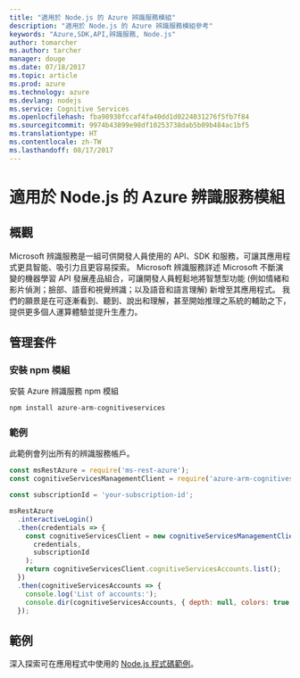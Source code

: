 ```yaml
---
title: "適用於 Node.js 的 Azure 辨識服務模組"
description: "適用於 Node.js 的 Azure 辨識服務模組參考"
keywords: "Azure,SDK,API,辨識服務, Node.js"
author: tomarcher
ms.author: tarcher
manager: douge
ms.date: 07/18/2017
ms.topic: article
ms.prod: azure
ms.technology: azure
ms.devlang: nodejs
ms.service: Cognitive Services
ms.openlocfilehash: fba98930fccaf4fa40dd1d0224031276f5fb7f84
ms.sourcegitcommit: 9974b43899e98df10253738dab5b09b484ac1bf5
ms.translationtype: HT
ms.contentlocale: zh-TW
ms.lasthandoff: 08/17/2017
---
```

# <a name="azure-cognitive-services-modules-for-nodejs"></a>適用於 Node.js 的 Azure 辨識服務模組

## <a name="overview"></a>概觀

Microsoft 辨識服務是一組可供開發人員使用的 API、SDK 和服務，可讓其應用程式更具智能、吸引力且更容易探索。 Microsoft 辨識服務詳述 Microsoft 不斷演變的機器學習 API 發展產品組合，可讓開發人員輕鬆地將智慧型功能 (例如情緒和影片偵測；臉部、語音和視覺辨識；以及語音和語言理解) 新增至其應用程式。 我們的願景是在可逐漸看到、聽到、說出和理解，甚至開始推理之系統的輔助之下，提供更多個人運算體驗並提升生產力。

## <a name="management-package"></a>管理套件

### <a name="install-the-npm-module"></a>安裝 npm 模組

安裝 Azure 辨識服務 npm 模組

```bash
npm install azure-arm-cognitiveservices
```

### <a name="example"></a>範例

此範例會列出所有的辨識服務帳戶。

```javascript
const msRestAzure = require('ms-rest-azure');
const cognitiveServicesManagementClient = require('azure-arm-cognitiveservices');

const subscriptionId = 'your-subscription-id';

msRestAzure
  .interactiveLogin()
  .then(credentials => {
    const cognitiveServicesClient = new cognitiveServicesManagementClient(
      credentials,
      subscriptionId
    );
    return cognitiveServicesClient.cognitiveServicesAccounts.list();
  })
  .then(cognitiveServicesAccounts => {
    console.log('List of accounts:');
    console.dir(cognitiveServicesAccounts, { depth: null, colors: true });    
  });

```

## <a name="samples"></a>範例

深入探索可在應用程式中使用的 [Node.js 程式碼範例](https://azure.microsoft.com/resources/samples/?platform=nodejs)。

